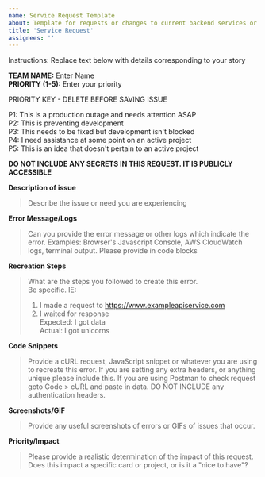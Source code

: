 ```yaml
---
name: Service Request Template
about: Template for requests or changes to current backend services or assistance with troubleshooting
title: 'Service Request'
assignees: ''
---
```


Instructions: Replace text below with details corresponding to your story

**TEAM NAME:** Enter Name  
**PRIORITY (1-5):** Enter your priority  

PRIORITY KEY - DELETE BEFORE SAVING ISSUE

P1: This is a production outage and needs attention ASAP  
P2: This is preventing development  
P3: This needs to be fixed but development isn't blocked  
P4: I need assistance at some point on an active project  
P5: This is an idea that doesn't pertain to an active project  

**DO NOT INCLUDE ANY SECRETS IN THIS REQUEST. IT IS PUBLICLY ACCESSIBLE**

**Description of issue**

> Describe the issue or need you are experiencing

**Error Message/Logs**

> Can you provide the error message or other logs which indicate the error. Examples: Browser's Javascript Console, AWS CloudWatch logs, terminal output. Please provide in code blocks

**Recreation Steps**

> What are the steps you followed to create this error.   
> Be specific. IE:
> 1. I made a request to https://www.exampleapiservice.com  
> 2. I waited for response  
> Expected: I got data  
> Actual: I got unicorns  

**Code Snippets**

> Provide a cURL request, JavaScript snippet or whatever you are using to recreate this error. If you are setting any extra headers, or anything unique please include this. If you are using Postman to check request goto Code > cURL and paste in data. DO NOT INCLUDE any authentication headers.

**Screenshots/GIF**

> Provide any useful screenshots of errors or GIFs of issues that occur.

**Priority/Impact**

> Please provide a realistic determination of the impact of this request. Does this impact a specific card or project, or is it a "nice to have"?
